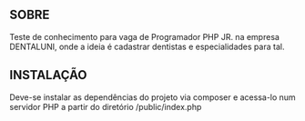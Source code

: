 ## SOBRE

Teste de conhecimento para vaga de Programador PHP JR. na empresa DENTALUNI, onde a ideia é cadastrar dentistas e especialidades para tal.

## INSTALAÇÃO

Deve-se instalar as dependências do projeto via composer e acessa-lo num servidor PHP a partir do diretório /public/index.php
